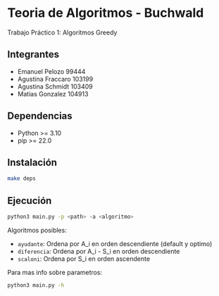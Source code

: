 # Teoria de Algoritmos - Buchwald

Trabajo Práctico 1: Algoritmos Greedy

## Integrantes
* Emanuel Pelozo 99444
* Agustina Fraccaro 103199
* Agustina Schmidt 103409
* Matias Gonzalez 104913

## Dependencias

* Python >= 3.10
* pip >= 22.0

## Instalación

```bash
make deps
```

## Ejecución

```bash
python3 main.py -p <path> -a <algoritmo>
```

Algoritmos posibles:

* `ayudante`: Ordena por A_i en orden descendiente (default y optimo)
* `diferencia`: Ordena por A_i - S_i en orden descendiente
* `scaloni`: Ordena por S_i en orden ascendente

Para mas info sobre parametros:

```bash
python3 main.py -h
```